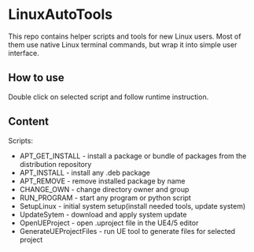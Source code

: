 # LinuxAutoTools

This repo contains helper scripts and tools for new Linux users.
Most of them use native Linux terminal commands, but wrap it into simple user interface.



## How to use

Double click on selected script and follow runtime instruction.

## Content

Scripts:
- APT_GET_INSTALL - install a package or bundle of packages from the distribution repository
- APT_INSTALL - install any .deb package
- APT_REMOVE - remove installed package by name
- CHANGE_OWN - change directory owner and group
- RUN_PROGRAM - start any program or python script
- SetupLinux - initial system setup(install needed tools, update system)
- UpdateSytem - download and apply system update
- OpenUEProject - open .uproject file in the UE4/5 editor
- GenerateUEProjectFiles - run UE tool to generate files for selected project

